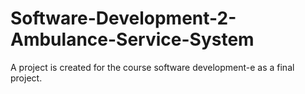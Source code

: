 # Software-Development-2-Ambulance-Service-System
A project is created for the course software development-e as a final project. 
